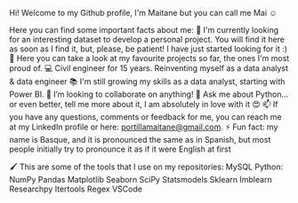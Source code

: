Hi! Welcome to my Github profile, I'm Maitane but you can call me Mai ☺

Here you can find some important facts about me:
🔧 I'm currently looking for an interesting dataset to develop a personal project. You will find it here as soon as I find it, but, please, be patient! I have just started looking for it :)
🔗 Here you can take a look at my favourite projects so far, the ones I'm most proud of.
💻 Civil engineer for 15 years. Reinventing myself as a data analyst & data engineer
📚 I'm still growing my skills as a data analyst, starting with Power BI.
👯 I’m looking to collaborate on anything!
💬 Ask me about Python... or even better, tell me more about it, I am absolutely in love with it 😍
📫 If you have any questions, comments or feedback for me, you can reach me at my LinkedIn profile or here: [portillamaitane@gmail.com](mailto:portillamaitane@gmail.com).
⚡ Fun fact: my name is Basque, and it is pronounced the same as in Spanish, but most people initially try to pronounce it as if it were English at first

🖌 This are some of the tools that I use on my repositories:
  MySQL
  Python:
      NumPy
      Pandas
      Matplotlib
      Seaborn
      SciPy
      Statsmodels
      Sklearn
      Imblearn
      Researchpy
      Itertools
      Regex
      VSCode
